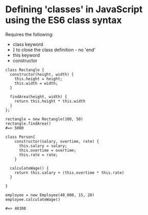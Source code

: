 # Defining 'classes' in JavaScript using the ES6 class syntax

Requires the following:

* class keyword
* } to close the class definition - no 'end'
* this keyword
* constructor

```
class Rectangle {
  constructor(height, width) {
    this.height = height;
    this.width = width;
  }

  findArea(height, width) {
    return this.height * this.width
  }
};

rectangle = new Rectangle(100, 50)
rectangle.findArea()
#=> 5000

```

```
class Person{
    constructor(salary, overtime, rate) {
      this.salary = salary;
      this.overtime = overtime;
      this.rate = rate;
    }

  calculateWage() {
    return this.salary + (this.overtime * this.rate)
  }

}

employee = new Employee(40_000, 15, 20)
employee.calculateWage()

#=> 40300



```